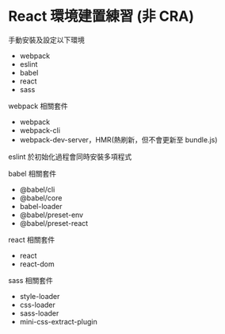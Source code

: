 # React 環境建置練習 (非 CRA)

手動安裝及設定以下環境

- webpack
- eslint
- babel
- react
- sass

webpack 相關套件

- webpack
- webpack-cli
- webpack-dev-server，HMR(熱刷新，但不會更新至 bundle.js)

eslint 於初始化過程會同時安裝多項程式<br/>

babel 相關套件

- @babel/cli
- @babel/core
- babel-loader
- @babel/preset-env
- @babel/preset-react

react 相關套件

- react
- react-dom

sass 相關套件

- style-loader
- css-loader
- sass-loader
- mini-css-extract-plugin
